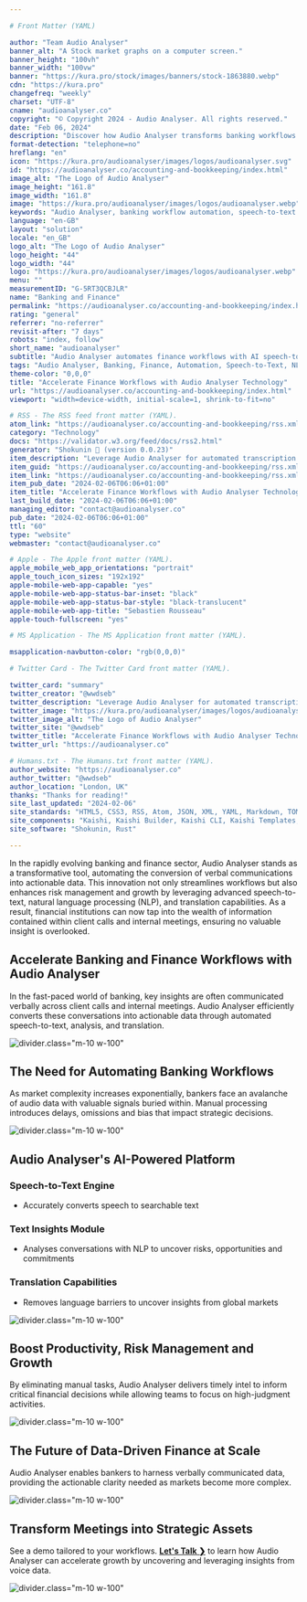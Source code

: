 ```yaml
---

# Front Matter (YAML)

author: "Team Audio Analyser"
banner_alt: "A Stock market graphs on a computer screen."
banner_height: "100vh"
banner_width: "100vw"
banner: "https://kura.pro/stock/images/banners/stock-1863880.webp"
cdn: "https://kura.pro"
changefreq: "weekly"
charset: "UTF-8"
cname: "audioanalyser.co"
copyright: "© Copyright 2024 - Audio Analyser. All rights reserved."
date: "Feb 06, 2024"
description: "Discover how Audio Analyser transforms banking workflows by converting verbal communications into actionable data, boosting productivity and growth."
format-detection: "telephone=no"
hreflang: "en"
icon: "https://kura.pro/audioanalyser/images/logos/audioanalyser.svg"
id: "https://audioanalyser.co/accounting-and-bookkeeping/index.html"
image_alt: "The Logo of Audio Analyser"
image_height: "161.8"
image_width: "161.8"
image: "https://kura.pro/audioanalyser/images/logos/audioanalyser.webp"
keywords: "Audio Analyser, banking workflow automation, speech-to-text finance, financial data analysis, AI in banking, risk management tools, market insights, NLP for finance, banking technology, financial translations"
language: "en-GB"
layout: "solution"
locale: "en_GB"
logo_alt: "The Logo of Audio Analyser"
logo_height: "44"
logo_width: "44"
logo: "https://kura.pro/audioanalyser/images/logos/audioanalyser.webp"
menu: ""
measurementID: "G-5RT3QCBJLR"
name: "Banking and Finance"
permalink: "https://audioanalyser.co/accounting-and-bookkeeping/index.html"
rating: "general"
referrer: "no-referrer"
revisit-after: "7 days"
robots: "index, follow"
short_name: "audioanalyser"
subtitle: "Audio Analyser automates finance workflows with AI speech-to-text and analysis for accelerated productivity and growth."
tags: "Audio Analyser, Banking, Finance, Automation, Speech-to-Text, NLP, Risk Management, Technology, Insights, Translation"
theme-color: "0,0,0"
title: "Accelerate Finance Workflows with Audio Analyser Technology"
url: "https://audioanalyser.co/accounting-and-bookkeeping/index.html"
viewport: "width=device-width, initial-scale=1, shrink-to-fit=no"

# RSS - The RSS feed front matter (YAML).
atom_link: "https://audioanalyser.co/accounting-and-bookkeeping/rss.xml"
category: "Technology"
docs: "https://validator.w3.org/feed/docs/rss2.html"
generator: "Shokunin 🦀 (version 0.0.23)"
item_description: "Leverage Audio Analyser for automated transcription & analysis in accounting. Maximize efficiency and financial visibility as you scale"
item_guid: "https://audioanalyser.co/accounting-and-bookkeeping/rss.xml"
item_link: "https://audioanalyser.co/accounting-and-bookkeeping/rss.xml"
item_pub_date: "2024-02-06T06:06+01:00"
item_title: "Accelerate Finance Workflows with Audio Analyser Technology"
last_build_date: "2024-02-06T06:06+01:00"
managing_editor: "contact@audioanalyser.co"
pub_date: "2024-02-06T06:06+01:00"
ttl: "60"
type: "website"
webmaster: "contact@audioanalyser.co"

# Apple - The Apple front matter (YAML).
apple_mobile_web_app_orientations: "portrait"
apple_touch_icon_sizes: "192x192"
apple-mobile-web-app-capable: "yes"
apple-mobile-web-app-status-bar-inset: "black"
apple-mobile-web-app-status-bar-style: "black-translucent"
apple-mobile-web-app-title: "Sebastien Rousseau"
apple-touch-fullscreen: "yes"

# MS Application - The MS Application front matter (YAML).

msapplication-navbutton-color: "rgb(0,0,0)"

# Twitter Card - The Twitter Card front matter (YAML).

twitter_card: "summary"
twitter_creator: "@wwdseb"
twitter_description: "Leverage Audio Analyser for automated transcription & analysis in accounting. Maximize efficiency and financial visibility as you scale"
twitter_image: "https://kura.pro/audioanalyser/images/logos/audioanalyser.webp"
twitter_image_alt: "The Logo of Audio Analyser"
twitter_site: "@wwdseb"
twitter_title: "Accelerate Finance Workflows with Audio Analyser Technology"
twitter_url: "https://audioanalyser.co"

# Humans.txt - The Humans.txt front matter (YAML).
author_website: "https://audioanalyser.co"
author_twitter: "@wwdseb"
author_location: "London, UK"
thanks: "Thanks for reading!"
site_last_updated: "2024-02-06"
site_standards: "HTML5, CSS3, RSS, Atom, JSON, XML, YAML, Markdown, TOML"
site_components: "Kaishi, Kaishi Builder, Kaishi CLI, Kaishi Templates, Kaishi Themes"
site_software: "Shokunin, Rust"

---
```


In the rapidly evolving banking and finance sector, Audio Analyser stands as a transformative tool, automating the conversion of verbal communications into actionable data. This innovation not only streamlines workflows but also enhances risk management and growth by leveraging advanced speech-to-text, natural language processing (NLP), and translation capabilities. As a result, financial institutions can now tap into the wealth of information contained within client calls and internal meetings, ensuring no valuable insight is overlooked.

## Accelerate Banking and Finance Workflows with Audio Analyser

In the fast-paced world of banking, key insights are often communicated verbally across client calls and internal meetings. Audio Analyser efficiently converts these conversations into actionable data through automated speech-to-text, analysis, and translation.

![divider][divider].class=\"m-10 w-100\"

## The Need for Automating Banking Workflows

As market complexity increases exponentially, bankers face an avalanche of audio data with valuable signals buried within. Manual processing introduces delays, omissions and bias that impact strategic decisions.

![divider][divider].class=\"m-10 w-100\"

## Audio Analyser's AI-Powered Platform

### Speech-to-Text Engine

- Accurately converts speech to searchable text

### Text Insights Module

- Analyses conversations with NLP to uncover risks, opportunities and commitments

### Translation Capabilities

- Removes language barriers to uncover insights from global markets

![divider][divider].class=\"m-10 w-100\"

## Boost Productivity, Risk Management and Growth

By eliminating manual tasks, Audio Analyser delivers timely intel to inform critical financial decisions while allowing teams to focus on high-judgment activities.

![divider][divider].class=\"m-10 w-100\"

## The Future of Data-Driven Finance at Scale

Audio Analyser enables bankers to harness verbally communicated data, providing the actionable clarity needed as markets become more complex.

![divider][divider].class=\"m-10 w-100\"

## Transform Meetings into Strategic Assets

See a demo tailored to your workflows. [**Let's Talk ❯**](/contact/index.html) to learn how Audio Analyser can accelerate growth by uncovering and leveraging insights from voice data.

![divider][divider].class=\"m-10 w-100\"

[divider]: https://kura.pro/common/images/elements/divider.svg "Divider"